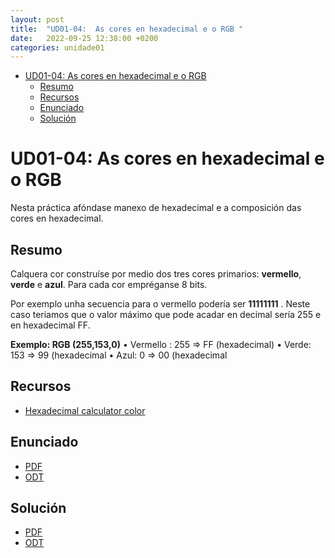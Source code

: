 ```yaml
---
layout: post
title:  "UD01-04:  As cores en hexadecimal e o RGB "
date:   2022-09-25 12:38:00 +0200
categories: unidade01
---
```


- [UD01-04: As cores en hexadecimal e o RGB](#ud01-04-as-cores-en-hexadecimal-e-o-rgb)
  - [Resumo](#resumo)
  - [Recursos](#recursos)
  - [Enunciado](#enunciado)
  - [Solución](#solución)



# UD01-04: As cores en hexadecimal e o RGB

Nesta práctica afóndase manexo de hexadecimal e a composición das cores en hexadecimal. 
## Resumo 
Calquera cor construíse por medio dos tres cores primarios: **vermello**, **verde** e **azul**. Para cada cor empréganse 8 bits. 

Por exemplo unha secuencia para o vermello podería ser **11111111** . Neste caso teriamos que o valor máximo que pode acadar en decimal sería 255 e en hexadecimal FF.

**Exemplo: RGB (255,153,0)**
• Vermello : 255  => FF (hexadecimal)
• Verde: 153  => 99 (hexadecimal
• Azul: 0  => 00 (hexadecimal

## Recursos
* [Hexadecimal calculator color](https://www.w3schools.com/colors/colors_hexadecimal.asp)


## Enunciado 
* [PDF](unidade01/t04.pdf)
* [ODT](unidade01/t04.odt)


## Solución 
* [PDF](unidade01/t04-sol.pdf)
* [ODT](unidade01/t04-sol.odt)


